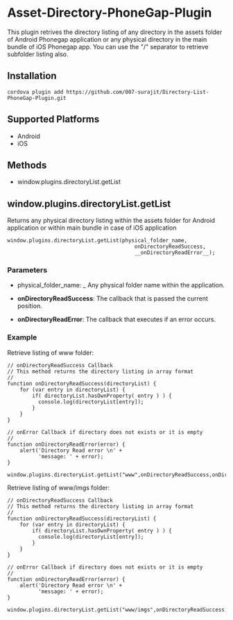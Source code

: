 # Asset-Directory-PhoneGap-Plugin

This plugin retrives the directory listing of any directory in the assets folder of Android Phonegap application
or any physical directory in the main bundle of iOS Phonegap app.
You can use the "/" separator to retrieve subfolder listing also.

## Installation

    cordova plugin add https://github.com/007-surajit/Directory-List-PhoneGap-Plugin.git

## Supported Platforms

- Android
- iOS

## Methods

- window.plugins.directoryList.getList


## window.plugins.directoryList.getList

Returns any physical directory listing within the assets folder for Android application or within main bundle in case of iOS application

    window.plugins.directoryList.getList(physical_folder_name,
                                             onDirectoryReadSuccess,
                                             __onDirectoryReadError__);

### Parameters

- physical_folder_name: _ Any physical folder name within the application.

- __onDirectoryReadSuccess__: The callback that is passed the current position.

- __onDirectoryReadError__: The callback that executes if an error occurs.

### Example

Retrieve listing of www folder:

    // onDirectoryReadSuccess Callback
    // This method returns the directory listing in array format
    //
	function onDirectoryReadSuccess(directoryList) {
		for (var entry in directoryList) {
			if( directoryList.hasOwnProperty( entry ) ) {
			  console.log(directoryList[entry]);
			} 
		}
	}

    // onError Callback if directory does not exists or it is empty
    //
    function onDirectoryReadError(error) {
        alert('Directory Read error \n' +
              'message: ' + error);
    }

    window.plugins.directoryList.getList("www",onDirectoryReadSuccess,onDirectoryReadError);
	
Retrieve listing of www/imgs folder:

	// onDirectoryReadSuccess Callback
    // This method returns the directory listing in array format
    //
	function onDirectoryReadSuccess(directoryList) {
		for (var entry in directoryList) {
			if( directoryList.hasOwnProperty( entry ) ) {
			  console.log(directoryList[entry]);
			} 
		}
	}

    // onError Callback if directory does not exists or it is empty
    //
    function onDirectoryReadError(error) {
        alert('Directory Read error \n' +
              'message: ' + error);
    }

    window.plugins.directoryList.getList("www/imgs",onDirectoryReadSuccess,onDirectoryReadError);
